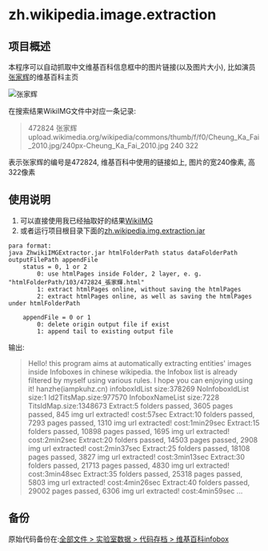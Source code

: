 # zh.wikipedia.image.extraction


## 项目概述

本程序可以自动抓取中文维基百科信息框中的图片链接(以及图片大小), 比如演员[张家辉](http://zh.wikipedia.org/wiki/%E5%BC%B5%E5%AE%B6%E8%BC%9D)的维基百科主页

![张家辉](https://dn-iampkuhz.qbox.me/github/zh.wikipedia.image.extraction/zhangjiahui.png)

在搜索结果WikiIMG文件中对应一条记录:

> 472824  张家辉  upload.wikimedia.org/wikipedia/commons/thumb/f/f0/Cheung_Ka_Fai_2010.jpg/240px-Cheung_Ka_Fai_2010.jpg   240     322

表示张家辉的编号是472824, 维基百科中使用的链接如上, 图片的宽240像素, 高322像素

## 使用说明

1. 可以直接使用我已经抽取好的结果[WikiIMG](http://github.com/iampkuhz/zh.wikipedia.image.extraction/data/WikiIMG)
2. 或者运行项目根目录下面的[zh.wikipedia.img.extraction.jar](https://github.com/iampkuhz/zh.wikipedia.image.extraction/blob/master/zh.wikipedia.img.extraction.jar)

```
para format:
java ZhwikiIMGExtractor.jar htmlFolderPath status dataFolderPath outputFilePath appendFile
	status = 0, 1 or 2
		0: use htmlPages inside Folder, 2 layer, e. g. "htmlFolderPath/103/472824_張家輝.html"
		1: extract htmlPages online, without saving the htmlPages
		2: extract htmlPages online, as well as saving the htmlPages under htmlFolderPath

	appendFile = 0 or 1
		0: delete origin output file if exist
		1: append tail to existing output file
```

输出:
> Hello!
> this program aims at automatically extracting entities' images inside Infoboxes in chinese wikipedia. the Infobox list is already filtered by myself using various rules. I hope you can enjoying using it!
> hanzhe(iampkuhz.cn)
> infoboxIdList size:378269
> NoInfoboxIdList size:1
> Id2TitsMap.size:977570
> InfoboxNameList size:7228
> TitsIdMap.size:1348673
> Extract:5 folders passed, 3605 pages passed, 845 img url extracted!	 cost:57sec
> Extract:10 folders passed, 7293 pages passed, 1310 img url extracted!	 cost:1min29sec
> Extract:15 folders passed, 10898 pages passed, 1695 img url extracted!	 cost:2min2sec
> Extract:20 folders passed, 14503 pages passed, 2908 img url extracted!	 cost:2min37sec
> Extract:25 folders passed, 18108 pages passed, 3827 img url extracted!	 cost:3min13sec
> Extract:30 folders passed, 21713 pages passed, 4830 img url extracted!	 cost:3min48sec
> Extract:35 folders passed, 25318 pages passed, 5803 img url extracted!	 cost:4min26sec
> Extract:40 folders passed, 29002 pages passed, 6306 img url extracted!	 cost:4min59sec
> ...






## 备份

原始代码备份在:[全部文件 > 实验室数据 > 代码存档 > 维基百科infobox](http://pan.baidu.com/disk/home#path=%252F%25E5%25AE%259E%25E9%25AA%258C%25E5%25AE%25A4%25E6%2595%25B0%25E6%258D%25AE%252F%25E4%25BB%25A3%25E7%25A0%2581%25E5%25AD%2598%25E6%25A1%25A3%252F%25E7%25BB%25B4%25E5%259F%25BA%25E7%2599%25BE%25E7%25A7%2591infobox%25E5%259B%25BE%25E7%2589%2587%25E9%2593%25BE%25E6%258E%25A5%25E6%258A%2593%25E5%258F%2596%25E7%25A8%258B%25E5%25BA%258F)


